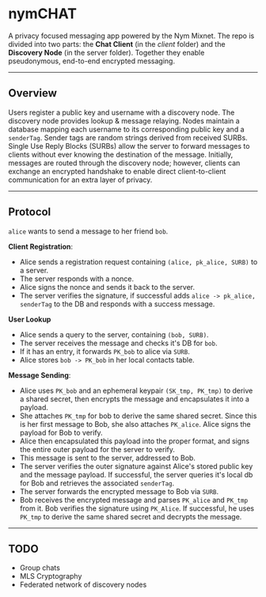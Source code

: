 # nymCHAT

A privacy focused messaging app powered by the Nym Mixnet. The repo is divided into two parts: the **Chat Client** (in the _client_ folder) and the **Discovery Node** (in the server folder). Together they enable pseudonymous, end-to-end encrypted messaging.

---

## Overview

Users register a public key and username with a discovery node. The discovery node provides lookup & message relaying. Nodes maintain a database mapping each username to its corresponding public key and a `senderTag`. Sender tags are random strings derived from received SURBs. Single Use Reply Blocks (SURBs) allow the server to forward messages to clients without ever knowing the destination of the message. Initially, messages are routed through the discovery node; however, clients can exchange an encrypted handshake to enable direct client-to-client communication for an extra layer of privacy.

---

## Protocol

`alice` wants to send a message to her friend `bob`.

**Client Registration**:

- Alice sends a registration request containing `(alice, pk_alice, SURB)` to a server.
- The server responds with a nonce.
- Alice signs the nonce and sends it back to the server.
- The server verifies the signature, if successful adds `alice -> pk_alice, senderTag` to the DB and responds with a success message.

**User Lookup**

- Alice sends a query to the server, containing `(bob, SURB)`.
- The server receives the message and checks it's DB for `bob`.
-  If it has an entry, it forwards `PK_bob` to alice via `SURB`.
- Alice stores `bob -> PK_bob` in her local contacts table.

**Message Sending**:

- Alice uses `PK_bob` and an ephemeral keypair `(SK_tmp, PK_tmp)` to derive a shared secret, then encrypts the message and encapsulates it into a payload.
- She attaches `PK_tmp` for bob to derive the same shared secret. Since this is her first message to Bob, she also attaches `PK_alice`. Alice signs the payload for Bob to verify.
- Alice then encapsulated this payload into the proper format, and signs the entire outer payload for the server to verify.
- This message is sent to the server, addressed to Bob.
- The server verifies the outer signature against Alice's stored public key and the message payload. If successful, the server queries it's local db for Bob and retrieves the associated `senderTag`.
- The server forwards the encrypted message to Bob via `SURB`.
- Bob receives the encrypted message and parses `PK_alice` and `PK_tmp` from it. Bob verifies the signature using `PK_Alice`. If successful, he uses `PK_tmp` to derive the same shared secret and decrypts the message.

---

## TODO

- Group chats
- MLS Cryptography
- Federated network of discovery nodes